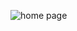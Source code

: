 ![home page](https://user-images.githubusercontent.com/90370535/187356876-b9bc0c38-9612-4209-9ff9-70a2d6bbfe18.jpg)

